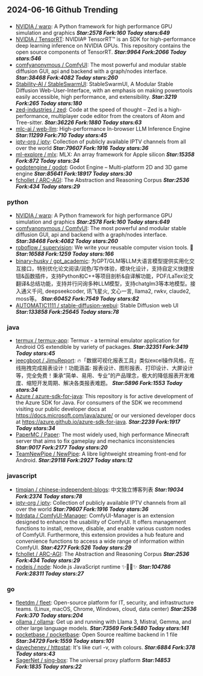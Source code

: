 ## 2024-06-16 Github Trending

### 
* [NVIDIA / warp](https://github.com/NVIDIA/warp): A Python framework for high performance GPU simulation and graphics ***Star:2578 Fork:160 Today stars:649***
* [NVIDIA / TensorRT](https://github.com/NVIDIA/TensorRT): NVIDIA® TensorRT™ is an SDK for high-performance deep learning inference on NVIDIA GPUs. This repository contains the open source components of TensorRT. ***Star:9964 Fork:2066 Today stars:546***
* [comfyanonymous / ComfyUI](https://github.com/comfyanonymous/ComfyUI): The most powerful and modular stable diffusion GUI, api and backend with a graph/nodes interface. ***Star:38468 Fork:4082 Today stars:260***
* [Stability-AI / StableSwarmUI](https://github.com/Stability-AI/StableSwarmUI): StableSwarmUI, A Modular Stable Diffusion Web-User-Interface, with an emphasis on making powertools easily accessible, high performance, and extensibility. ***Star:3219 Fork:265 Today stars:180***
* [zed-industries / zed](https://github.com/zed-industries/zed): Code at the speed of thought – Zed is a high-performance, multiplayer code editor from the creators of Atom and Tree-sitter. ***Star:36226 Fork:1880 Today stars:63***
* [mlc-ai / web-llm](https://github.com/mlc-ai/web-llm): High-performance In-browser LLM Inference Engine ***Star:11299 Fork:710 Today stars:45***
* [iptv-org / iptv](https://github.com/iptv-org/iptv): Collection of publicly available IPTV channels from all over the world ***Star:79607 Fork:1916 Today stars:36***
* [ml-explore / mlx](https://github.com/ml-explore/mlx): MLX: An array framework for Apple silicon ***Star:15358 Fork:872 Today stars:34***
* [godotengine / godot](https://github.com/godotengine/godot): Godot Engine – Multi-platform 2D and 3D game engine ***Star:85641 Fork:18917 Today stars:30***
* [fchollet / ARC-AGI](https://github.com/fchollet/ARC-AGI): The Abstraction and Reasoning Corpus ***Star:2536 Fork:434 Today stars:29***

### python
* [NVIDIA / warp](https://github.com/NVIDIA/warp): A Python framework for high performance GPU simulation and graphics ***Star:2578 Fork:160 Today stars:649***
* [comfyanonymous / ComfyUI](https://github.com/comfyanonymous/ComfyUI): The most powerful and modular stable diffusion GUI, api and backend with a graph/nodes interface. ***Star:38468 Fork:4082 Today stars:260***
* [roboflow / supervision](https://github.com/roboflow/supervision): We write your reusable computer vision tools. 💜 ***Star:16588 Fork:1259 Today stars:166***
* [binary-husky / gpt_academic](https://github.com/binary-husky/gpt_academic): 为GPT/GLM等LLM大语言模型提供实用化交互接口，特别优化论文阅读/润色/写作体验，模块化设计，支持自定义快捷按钮&函数插件，支持Python和C++等项目剖析&自译解功能，PDF/LaTex论文翻译&总结功能，支持并行问询多种LLM模型，支持chatglm3等本地模型。接入通义千问, deepseekcoder, 讯飞星火, 文心一言, llama2, rwkv, claude2, moss等。 ***Star:60452 Fork:7549 Today stars:82***
* [AUTOMATIC1111 / stable-diffusion-webui](https://github.com/AUTOMATIC1111/stable-diffusion-webui): Stable Diffusion web UI ***Star:133858 Fork:25645 Today stars:78***

### java
* [termux / termux-app](https://github.com/termux/termux-app): Termux - a terminal emulator application for Android OS extendible by variety of packages. ***Star:32351 Fork:3419 Today stars:45***
* [jeecgboot / JimuReport](https://github.com/jeecgboot/JimuReport): 🔥「数据可视化报表工具」类似excel操作风格，在线拖拽完成报表设计！功能涵盖: 报表设计、图形报表、打印设计、大屏设计等，完全免费！秉承“简单、易用、专业”的产品理念，极大的降低报表开发难度、缩短开发周期、解决各类报表难题。 ***Star:5896 Fork:1553 Today stars:34***
* [Azure / azure-sdk-for-java](https://github.com/Azure/azure-sdk-for-java): This repository is for active development of the Azure SDK for Java. For consumers of the SDK we recommend visiting our public developer docs at https://docs.microsoft.com/java/azure/ or our versioned developer docs at https://azure.github.io/azure-sdk-for-java. ***Star:2239 Fork:1917 Today stars:34***
* [PaperMC / Paper](https://github.com/PaperMC/Paper): The most widely used, high performance Minecraft server that aims to fix gameplay and mechanics inconsistencies ***Star:9017 Fork:2177 Today stars:20***
* [TeamNewPipe / NewPipe](https://github.com/TeamNewPipe/NewPipe): A libre lightweight streaming front-end for Android. ***Star:29118 Fork:2927 Today stars:12***

### javascript
* [timqian / chinese-independent-blogs](https://github.com/timqian/chinese-independent-blogs): 中文独立博客列表 ***Star:19034 Fork:2374 Today stars:78***
* [iptv-org / iptv](https://github.com/iptv-org/iptv): Collection of publicly available IPTV channels from all over the world ***Star:79607 Fork:1916 Today stars:36***
* [ltdrdata / ComfyUI-Manager](https://github.com/ltdrdata/ComfyUI-Manager): ComfyUI-Manager is an extension designed to enhance the usability of ComfyUI. It offers management functions to install, remove, disable, and enable various custom nodes of ComfyUI. Furthermore, this extension provides a hub feature and convenience functions to access a wide range of information within ComfyUI. ***Star:4277 Fork:526 Today stars:29***
* [fchollet / ARC-AGI](https://github.com/fchollet/ARC-AGI): The Abstraction and Reasoning Corpus ***Star:2536 Fork:434 Today stars:29***
* [nodejs / node](https://github.com/nodejs/node): Node.js JavaScript runtime ✨🐢🚀✨ ***Star:104786 Fork:28311 Today stars:27***

### go
* [fleetdm / fleet](https://github.com/fleetdm/fleet): Open-source platform for IT, security, and infrastructure teams. (Linux, macOS, Chrome, Windows, cloud, data center) ***Star:2536 Fork:370 Today stars:204***
* [ollama / ollama](https://github.com/ollama/ollama): Get up and running with Llama 3, Mistral, Gemma, and other large language models. ***Star:73569 Fork:5480 Today stars:141***
* [pocketbase / pocketbase](https://github.com/pocketbase/pocketbase): Open Source realtime backend in 1 file ***Star:34729 Fork:1559 Today stars:101***
* [davecheney / httpstat](https://github.com/davecheney/httpstat): It's like curl -v, with colours. ***Star:6884 Fork:378 Today stars:43***
* [SagerNet / sing-box](https://github.com/SagerNet/sing-box): The universal proxy platform ***Star:14853 Fork:1835 Today stars:22***
